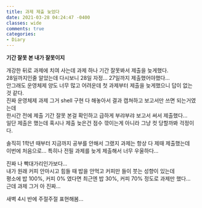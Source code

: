 ```yaml
---
title: 과제 제출 늦었다
date: 2021-03-28 04:24:47 -0400
classes: wide
comments: true
categories:
- Diary
---
```

**기간 잘못 본 내가 잘못이지**    

개강한 뒤로 과제에 치여 사는데 과제 하나 기간 잘못봐서 제출을 늦게했다.    
28일까지인줄 알았는데 다시보니 28일 자정... 27일까지 제출했어야했다...     
안그래도 운영체제 양도 너무 많고 어려운데 첫 과제부터 제출을 늦게했으니 답이 없는 것 같다.    
진짜 운영체제 과제 그거 shell 구현 다 해놓아서 결과 캡쳐하고 보고서만 쓰면 되는거였는데    
한시간 전에 제출 기간 잘못 본걸 확인하고 급하게 부랴부랴 보고서 써서 제출했다...    
일단 제출은 했는데 혹시나 제출 늦은건 점수 깎이는게 아니라 그냥 컷 당할까봐 걱정이다.    

솔직히 1학년 때부터 지금까지 공부를 안해서 그랬지 과제는 항상 다 제때 제출했는데     
이번에 처음으로... 특히나 전필 과제를 늦게 제출해서 너무 우울하다...     

진짜 나 빡대가리인가보다...      
내가 원래 커피 안마시고 힘들 때 밥을 안먹고 커피만 들이 붓는 성향이 있는데         
평소에 밥 100%, 커피 0% 였다면 최근엔 밥 30%, 커피 70% 정도로 과제만 했다...     
근데 과제 그거 아 진짜...     

새벽 4시 반에 주절주절 표현해봄...    
